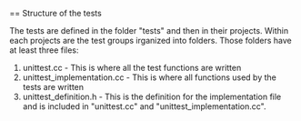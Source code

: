 == Structure of the tests

The tests are defined in the folder "tests" and then in their projects. Within each projects are the test groups irganized into folders. Those folders have at least three files:

1. unittest.cc - This is where all the test functions are written
2. unittest_implementation.cc - This is where all functions used by the tests are written
3. unittest_definition.h - This is the definition for the implementation file and is included in "unittest.cc" and "unittest_implementation.cc".

